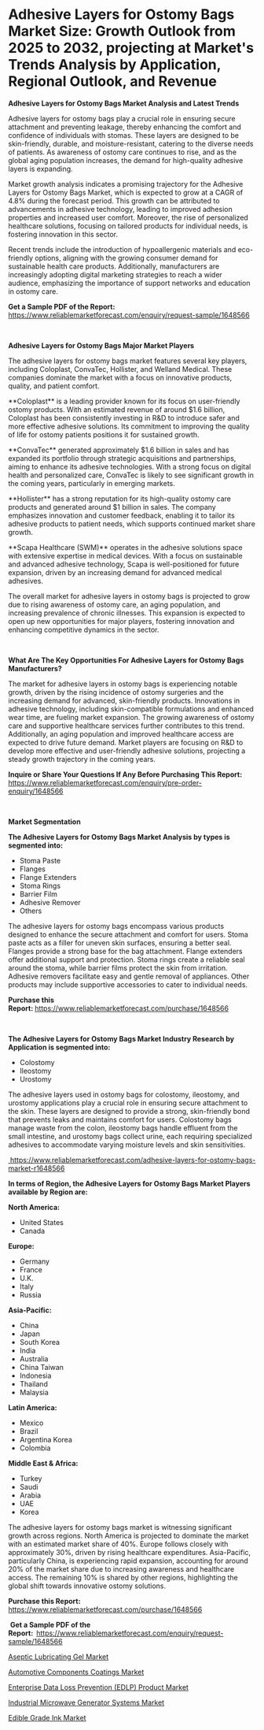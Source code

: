 <p><h1>Adhesive Layers for Ostomy Bags Market Size: Growth Outlook from 2025 to 2032, projecting at Market's Trends Analysis by Application, Regional Outlook, and Revenue</h1></p><p><strong>Adhesive Layers for Ostomy Bags Market Analysis and Latest Trends</strong></p>
<p><p>Adhesive layers for ostomy bags play a crucial role in ensuring secure attachment and preventing leakage, thereby enhancing the comfort and confidence of individuals with stomas. These layers are designed to be skin-friendly, durable, and moisture-resistant, catering to the diverse needs of patients. As awareness of ostomy care continues to rise, and as the global aging population increases, the demand for high-quality adhesive layers is expanding.</p><p>Market growth analysis indicates a promising trajectory for the Adhesive Layers for Ostomy Bags Market, which is expected to grow at a CAGR of 4.8% during the forecast period. This growth can be attributed to advancements in adhesive technology, leading to improved adhesion properties and increased user comfort. Moreover, the rise of personalized healthcare solutions, focusing on tailored products for individual needs, is fostering innovation in this sector. </p><p>Recent trends include the introduction of hypoallergenic materials and eco-friendly options, aligning with the growing consumer demand for sustainable health care products. Additionally, manufacturers are increasingly adopting digital marketing strategies to reach a wider audience, emphasizing the importance of support networks and education in ostomy care.</p></p>
<p><strong>Get a Sample PDF of the Report:&nbsp;</strong> <a href="https://www.reliablemarketforecast.com/enquiry/request-sample/1648566?utm_campaign=1885&utm_medium=2&utm_source=Github&utm_content=ia&utm_term=25032025&utm_id=adhesive-layers-for-ostomy-bags">https://www.reliablemarketforecast.com/enquiry/request-sample/1648566</a></p>
<p>&nbsp;</p>
<p><strong>Adhesive Layers for Ostomy Bags Major Market Players</strong></p>
<p><p>The adhesive layers for ostomy bags market features several key players, including Coloplast, ConvaTec, Hollister, and Welland Medical. These companies dominate the market with a focus on innovative products, quality, and patient comfort.</p><p>**Coloplast** is a leading provider known for its focus on user-friendly ostomy products. With an estimated revenue of around $1.6 billion, Coloplast has been consistently investing in R&D to introduce safer and more effective adhesive solutions. Its commitment to improving the quality of life for ostomy patients positions it for sustained growth.</p><p>**ConvaTec** generated approximately $1.6 billion in sales and has expanded its portfolio through strategic acquisitions and partnerships, aiming to enhance its adhesive technologies. With a strong focus on digital health and personalized care, ConvaTec is likely to see significant growth in the coming years, particularly in emerging markets.</p><p>**Hollister** has a strong reputation for its high-quality ostomy care products and generated around $1 billion in sales. The company emphasizes innovation and customer feedback, enabling it to tailor its adhesive products to patient needs, which supports continued market share growth.</p><p>**Scapa Healthcare (SWM)** operates in the adhesive solutions space with extensive expertise in medical devices. With a focus on sustainable and advanced adhesive technology, Scapa is well-positioned for future expansion, driven by an increasing demand for advanced medical adhesives.</p><p>The overall market for adhesive layers in ostomy bags is projected to grow due to rising awareness of ostomy care, an aging population, and increasing prevalence of chronic illnesses. This expansion is expected to open up new opportunities for major players, fostering innovation and enhancing competitive dynamics in the sector.</p></p>
<p>&nbsp;</p>
<p><strong>What Are The Key Opportunities For Adhesive Layers for Ostomy Bags Manufacturers?</strong></p>
<p><p>The market for adhesive layers in ostomy bags is experiencing notable growth, driven by the rising incidence of ostomy surgeries and the increasing demand for advanced, skin-friendly products. Innovations in adhesive technology, including skin-compatible formulations and enhanced wear time, are fueling market expansion. The growing awareness of ostomy care and supportive healthcare services further contributes to this trend. Additionally, an aging population and improved healthcare access are expected to drive future demand. Market players are focusing on R&D to develop more effective and user-friendly adhesive solutions, projecting a steady growth trajectory in the coming years.</p></p>
<p><strong>Inquire or Share Your Questions If Any Before Purchasing This Report:</strong> <a href="https://www.reliablemarketforecast.com/enquiry/pre-order-enquiry/1648566?utm_campaign=1885&utm_medium=2&utm_source=Github&utm_content=ia&utm_term=25032025&utm_id=adhesive-layers-for-ostomy-bags">https://www.reliablemarketforecast.com/enquiry/pre-order-enquiry/1648566</a></p>
<p>&nbsp;</p>
<p><strong>Market Segmentation</strong></p>
<p><strong>The Adhesive Layers for Ostomy Bags Market Analysis by types is segmented into:</strong></p>
<p><ul><li>Stoma Paste</li><li>Flanges</li><li>Flange Extenders</li><li>Stoma Rings</li><li>Barrier Film</li><li>Adhesive Remover</li><li>Others</li></ul></p>
<p><p>The adhesive layers for ostomy bags encompass various products designed to enhance the secure attachment and comfort for users. Stoma paste acts as a filler for uneven skin surfaces, ensuring a better seal. Flanges provide a strong base for the bag attachment. Flange extenders offer additional support and protection. Stoma rings create a reliable seal around the stoma, while barrier films protect the skin from irritation. Adhesive removers facilitate easy and gentle removal of appliances. Other products may include supportive accessories to cater to individual needs.</p></p>
<p><strong>Purchase this Report:&nbsp;</strong><a href="https://www.reliablemarketforecast.com/purchase/1648566?utm_campaign=1885&utm_medium=2&utm_source=Github&utm_content=ia&utm_term=25032025&utm_id=adhesive-layers-for-ostomy-bags">https://www.reliablemarketforecast.com/purchase/1648566</a></p>
<p>&nbsp;</p>
<p><strong>The Adhesive Layers for Ostomy Bags Market Industry Research by Application is segmented into:</strong></p>
<p><ul><li>Colostomy</li><li>Ileostomy</li><li>Urostomy</li></ul></p>
<p><p>The adhesive layers used in ostomy bags for colostomy, ileostomy, and urostomy applications play a crucial role in ensuring secure attachment to the skin. These layers are designed to provide a strong, skin-friendly bond that prevents leaks and maintains comfort for users. Colostomy bags manage waste from the colon, ileostomy bags handle effluent from the small intestine, and urostomy bags collect urine, each requiring specialized adhesives to accommodate varying moisture levels and skin sensitivities.</p></p>
<p><a href="https://www.reliablemarketforecast.com/adhesive-layers-for-ostomy-bags-market-r1648566?utm_campaign=1885&utm_medium=2&utm_source=Github&utm_content=ia&utm_term=25032025&utm_id=adhesive-layers-for-ostomy-bags">&nbsp;https://www.reliablemarketforecast.com/adhesive-layers-for-ostomy-bags-market-r1648566</a></p>
<p><strong>In terms of Region, the Adhesive Layers for Ostomy Bags Market Players available by Region are:</strong></p>
<p>
    <p> <strong> North America: </strong>
        <ul>
            <li>United States</li>
            <li>Canada</li>
        </ul>
        </p> 
    <p> <strong> Europe: </strong>
        <ul>
            <li>Germany</li>
            <li>France</li>
            <li>U.K.</li>
            <li>Italy</li>
            <li>Russia</li>
        </ul>
        </p> 
    <p> <strong> Asia-Pacific: </strong>
        <ul>
            <li>China</li>
            <li>Japan</li>
            <li>South Korea</li>
            <li>India</li>
            <li>Australia</li>
            <li>China Taiwan</li>
            <li>Indonesia</li>
            <li>Thailand</li>
            <li>Malaysia</li>
        </ul>
        </p> 
    <p> <strong> Latin America: </strong>
        <ul>
            <li>Mexico</li>
            <li>Brazil</li>
            <li>Argentina Korea</li>
            <li>Colombia</li>
        </ul>
        </p> 
    <p> <strong> Middle East & Africa: </strong>
        <ul>
            <li>Turkey</li>
            <li>Saudi</li>
            <li>Arabia</li>
            <li>UAE</li>
            <li>Korea</li>
        </ul>
    </p>
    </p>
<p><p>The adhesive layers for ostomy bags market is witnessing significant growth across regions. North America is projected to dominate the market with an estimated market share of 40%. Europe follows closely with approximately 30%, driven by rising healthcare expenditures. Asia-Pacific, particularly China, is experiencing rapid expansion, accounting for around 20% of the market share due to increasing awareness and healthcare access. The remaining 10% is shared by other regions, highlighting the global shift towards innovative ostomy solutions.</p></p>
<p><strong>Purchase this Report: </strong><a href="https://www.reliablemarketforecast.com/purchase/1648566?utm_campaign=1885&utm_medium=2&utm_source=Github&utm_content=ia&utm_term=25032025&utm_id=adhesive-layers-for-ostomy-bags">https://www.reliablemarketforecast.com/purchase/1648566</a></p>
<p>&nbsp;<strong>Get a Sample PDF of the Report:&nbsp;&nbsp;</strong><a href="https://www.reliablemarketforecast.com/enquiry/request-sample/1648566?utm_campaign=1885&utm_medium=2&utm_source=Github&utm_content=ia&utm_term=25032025&utm_id=adhesive-layers-for-ostomy-bags">https://www.reliablemarketforecast.com/enquiry/request-sample/1648566</a></p>
<p><strong></strong></p>
<p><p><a href="https://github.com/guzmabugbyf1/Market-Research-Report-List-1/blob/main/aseptic-lubricating-gel-market.md?utm_campaign=1885&utm_medium=2&utm_source=Github&utm_content=ia&utm_term=25032025&utm_id=adhesive-layers-for-ostomy-bags">Aseptic Lubricating Gel Market</a></p><p><a href="https://github.com/waackheidtn5/Market-Research-Report-List-1/blob/main/automotive-components-coatings-market.md?utm_campaign=1885&utm_medium=2&utm_source=Github&utm_content=ia&utm_term=25032025&utm_id=adhesive-layers-for-ostomy-bags">Automotive Components Coatings Market</a></p><p><a href="https://github.com/gallatannyv6/Market-Research-Report-List-1/blob/main/enterprise-data-loss-prevention-edlp-product-market.md?utm_campaign=1885&utm_medium=2&utm_source=Github&utm_content=ia&utm_term=25032025&utm_id=adhesive-layers-for-ostomy-bags">Enterprise Data Loss Prevention (EDLP) Product Market</a></p><p><a href="https://github.com/laroybarrize/Market-Research-Report-List-1/blob/main/industrial-microwave-generator-systems-market.md?utm_campaign=1885&utm_medium=2&utm_source=Github&utm_content=ia&utm_term=25032025&utm_id=adhesive-layers-for-ostomy-bags">Industrial Microwave Generator Systems Market</a></p><p><a href="https://github.com/melascalbirp/Market-Research-Report-List-1/blob/main/edible-grade-ink-market.md?utm_campaign=1885&utm_medium=2&utm_source=Github&utm_content=ia&utm_term=25032025&utm_id=adhesive-layers-for-ostomy-bags">Edible Grade Ink Market</a></p></p>